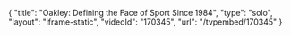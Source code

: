 {
    "title": "Oakley: Defining the Face of Sport Since 1984",
    "type": "solo",
    "layout": "iframe-static",
    "videoId": "170345",
    "url": "\/tvpembed\/170345"
}